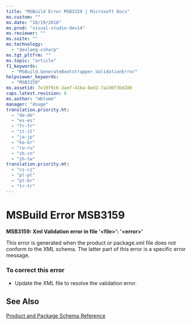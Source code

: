 ```yaml
---
title: "MSBuild Error MSB3159 | Microsoft Docs"
ms.custom: ""
ms.date: "10/19/2016"
ms.prod: "visual-studio-dev14"
ms.reviewer: ""
ms.suite: ""
ms.technology: 
  - "devlang-csharp"
ms.tgt_pltfrm: ""
ms.topic: "article"
f1_keywords: 
  - "MSBuild.GenerateBootstrapper.ValidationError"
helpviewer_keywords: 
  - "MSB3159"
ms.assetid: 7e19f9c6-3ae7-41ba-8ed1-7a2d0f3bd286
caps.latest.revision: 6
ms.author: "mblome"
manager: "douge"
translation.priority.ht: 
  - "de-de"
  - "es-es"
  - "fr-fr"
  - "it-it"
  - "ja-jp"
  - "ko-kr"
  - "ru-ru"
  - "zh-cn"
  - "zh-tw"
translation.priority.mt: 
  - "cs-cz"
  - "pl-pl"
  - "pt-br"
  - "tr-tr"
---
```

# MSBuild Error MSB3159
**MSB3159: Xml Validation error in file '\<file>': '\<error>'**  
  
 This error is generated when the product or package.xml file does not conform to the XML schema. The latter part of this error is a specific error message.  
  
### To correct this error  
  
-   Update the XML file to resolve the validation error.  
  
## See Also  
 [Product and Package Schema Reference](../deployment/product-and-package-schema-reference.md)